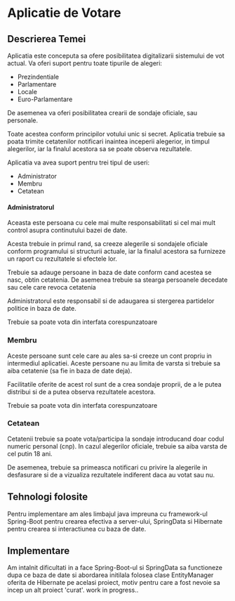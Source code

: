 # Aplicatie de Votare

## Descrierea Temei

Aplicatia este conceputa sa ofere posibilitatea digitalizarii sistemului de vot actual. Va oferi suport pentru toate tipurile de alegeri:

 - Prezindentiale
 - Parlamentare
 - Locale
 - Euro-Parlamentare
 
De asemenea va oferi posibilitatea crearii de sondaje oficiale, sau personale.

Toate acestea conform principilor votului unic si secret.
Aplicatia trebuie sa poata trimite cetatenilor notificari inaintea inceperii alegerior, in timpul alegerilor, iar la finalul acestora sa se poate observa rezultatele.

Aplicatia va avea suport pentru trei tipul de useri:

- Administrator
- Membru
- Cetatean

#### Administratorul
Aceasta este persoana cu cele mai multe responsabilitati si cel mai mult control asupra continutului bazei de date. 

Acesta trebuie in primul rand, sa creeze alegerile si sondajele oficiale conform programului si structurii actuale, iar la finalul acestora sa furnizeze un raport cu rezultatele si efectele lor.

Trebuie sa adauge persoane in baza de date conform cand acestea se nasc, obtin cetatenia. De asemenea trebuie sa stearga persoanele decedate sau cele care revoca cetatenia

Administratorul este responsabil si de adaugarea si stergerea partidelor politice in baza de date.

Trebuie sa poate vota din interfata corespunzatoare

### Membru

Aceste persoane sunt cele care au ales sa-si creeze un cont propriu in intermediul aplicatiei. Aceste persoane nu au limita de varsta si trebuie sa aiba cetatenie (sa fie in baza de date deja).

Facilitatile oferite de acest rol sunt de a crea sondaje proprii, de a le putea distribui si de a putea observa rezultatele acestora.

Trebuie sa poate vota din interfata corespunzatoare

### Cetatean

Cetatenii trebuie sa poate vota/participa la sondaje introducand doar codul numeric personal (cnp). In cazul alegerilor oficiale, trebuie sa aiba varsta de cel putin 18 ani.

De asemenea, trebuie sa primeasca notificari cu privire la alegerile in desfasurare si de a vizualiza rezultatele indiferent daca au votat sau nu.

## Tehnologi folosite

Pentru implementare am ales limbajul java impreuna cu framework-ul Spring-Boot pentru crearea efectiva a server-ului, SpringData si Hibernate pentru crearea si interactiunea cu baza de date.

## Implementare
Am intalnit dificultati in a face Spring-Boot-ul si SpringData sa functioneze dupa ce baza de date si abordarea initilala folosea clase EntityManager oferita de Hibernate pe acelasi proiect, motiv pentru care a fost nevoie sa incep un alt proiect 'curat'.
 work in progress..